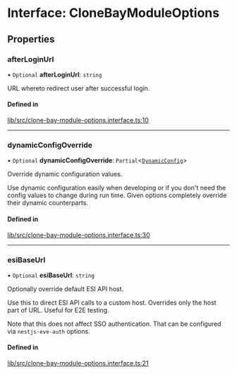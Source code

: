 # Interface: CloneBayModuleOptions

## Properties

### afterLoginUrl

• `Optional` **afterLoginUrl**: `string`

URL whereto redirect user after successful login.

#### Defined in

[lib/src/clone-bay-module-options.interface.ts:10](https://github.com/joonashak/nestjs-clone-bay/blob/main/lib/src/clone-bay-module-options.interface.ts#L10)

___

### dynamicConfigOverride

• `Optional` **dynamicConfigOverride**: `Partial`\<[`DynamicConfig`](../classes/DynamicConfig.md)\>

Override dynamic configuration values.

Use dynamic configuration easily when developing or if you don't need the
config values to change during run time. Given options completely override
their dynamic counterparts.

#### Defined in

[lib/src/clone-bay-module-options.interface.ts:30](https://github.com/joonashak/nestjs-clone-bay/blob/main/lib/src/clone-bay-module-options.interface.ts#L30)

___

### esiBaseUrl

• `Optional` **esiBaseUrl**: `string`

Optionally override default ESI API host.

Use this to direct ESI API calls to a custom host. Overrides only the host
part of URL. Useful for E2E testing.

Note that this does not affect SSO authentication. That can be configured
via `nestjs-eve-auth` options.

#### Defined in

[lib/src/clone-bay-module-options.interface.ts:21](https://github.com/joonashak/nestjs-clone-bay/blob/main/lib/src/clone-bay-module-options.interface.ts#L21)
